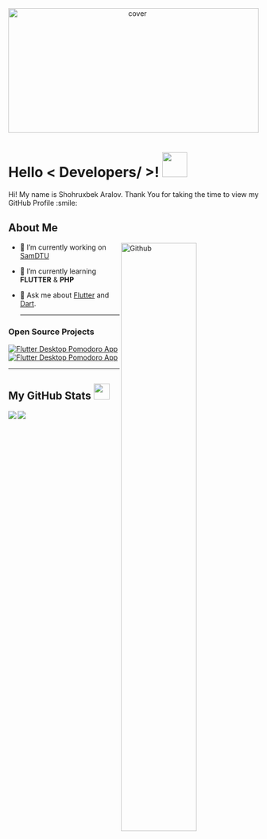 <div align="center">
<img width="100%" height = "250px" src="https://cdn.pixabay.com/photo/2022/05/01/15/02/art-7167741__340.png" alt="cover" />
</div>

<h1> Hello < Developers/ >! <img src = "https://raw.githubusercontent.com/MartinHeinz/MartinHeinz/master/wave.gif" width = 50px> </h1>
<p align='center'>

</p>
<div size='20px'> Hi! My name is Shohruxbek Aralov. Thank You for taking the time to view my GitHub Profile :smile: 
</div>

<h2> About Me </h2>

<img width="55%" align="right" alt="Github" src="https://raw.githubusercontent.com/onimur/.github/master/.resources/git-header.svg" />


- 🔭 I’m currently working on [SamDTU](https://www.sammu.uz)

- 🌱 I’m currently learning **FLUTTER** & **PHP**

- 💬 Ask me about [Flutter](https://flutter.dev) and [Dart](https://dart.dev).

  ---
  
### Open Source Projects

[![Flutter Desktop Pomodoro App](https://github-readme-stats.vercel.app/api/pin/?username=shohruxbek&repo=flutter_desktop_pomodoro_app)](https://github.com/shohruxbek/flutter_desktop_pomodoro_app) [![Flutter Desktop Pomodoro App](https://github-readme-stats.vercel.app/api/pin/?username=shohruxbek&repo=flutter_lessons)](https://github.com/shohruxbek/flutter_lessons)
  
---
<h2> My GitHub Stats <img src='https://media1.giphy.com/media/du3J3cXyzhj75IOgvA/giphy.gif?cid=ecf05e47x2g034i9pzwtzzsd3xgg2w9nr94t4tflbbgo3008&rid=giphy.gif' width='32px'> </h2>

<a href="https://github.com/shohruxbek/github-readme-stats">
<img align="left" src="https://github-readme-stats.vercel.app/api?username=shohruxbek&count_private=true&show_icons=true&theme=default" />
</a>

<a href="https://github.com/anuraghazra/convoychat">
<img align="left" src="https://github-readme-stats.vercel.app/api/top-langs/?username=shohruxbek&theme=default" />
</a>
